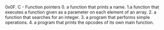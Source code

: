 0x0F. C - Function pointers
0. a function that prints a name.
1.a function that executes a function given as a parameter on each element of an array.
2. a function that searches for an integer.
3. a program that performs simple operations.
4. a program that prints the opcodes of its own main function.
